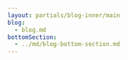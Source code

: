 ```yaml
---
layout: partials/blog-inner/main
blog:
  - blog.md
bottomSection:
  - ../md/blog-bottom-section.md
---
```

